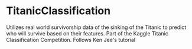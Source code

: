 # TitanicClassification
Utilizes real world survivorship data of the sinking of the Titanic to predict who will survive based on their features. Part of the Kaggle Titanic Classification Competition. Follows Ken Jee's tutorial
